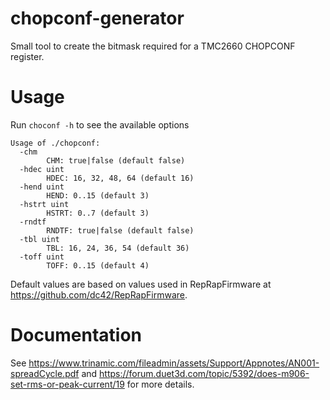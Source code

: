 # chopconf-generator
Small tool to create the bitmask required for a TMC2660 CHOPCONF register.

# Usage
Run `choconf -h` to see the available options

```
Usage of ./chopconf:
  -chm
        CHM: true|false (default false)
  -hdec uint
        HDEC: 16, 32, 48, 64 (default 16)
  -hend uint
        HEND: 0..15 (default 3)
  -hstrt uint
        HSTRT: 0..7 (default 3)
  -rndtf
        RNDTF: true|false (default false)
  -tbl uint
        TBL: 16, 24, 36, 54 (default 36)
  -toff uint
        TOFF: 0..15 (default 4)
```

Default values are based on values used in RepRapFirmware at https://github.com/dc42/RepRapFirmware.

# Documentation
See https://www.trinamic.com/fileadmin/assets/Support/Appnotes/AN001-spreadCycle.pdf and https://forum.duet3d.com/topic/5392/does-m906-set-rms-or-peak-current/19 for more details.
